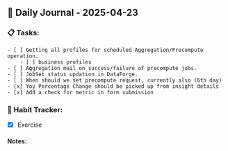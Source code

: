 ## 📝 Daily Journal - 2025-04-23

### 📋 Tasks:
	- [ ] Getting all profiles for scheduled Aggregation/Precompute operation.
		- [ ] business profiles 
	- [ ] Aggregation mail on success/failure of precompute jobs.
	- [ ] JobSet status updation in DataForge.
	- [ ] When should we set precompute request, currently also (6th day)
	- [x] Yoy Percentage Change should be picked up from insight details
	- [x] Add a check for metric in form submission

### 🔁 Habit Tracker:
- [x] Exercise

#### Notes:

